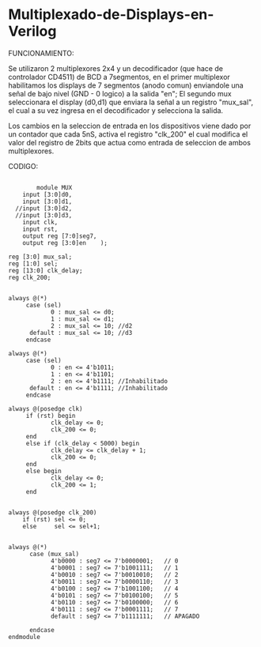 # Multiplexado-de-Displays-en-Verilog

FUNCIONAMIENTO:

Se utilizaron 2 multiplexores 2x4 y un decodificador (que hace de controlador CD4511) de BCD a 7segmentos,
en el primer multiplexor habilitamos los displays de 7 segmentos (anodo comun) enviandole una señal de bajo nivel (GND - 0 logico) a la salida "en";
El segundo mux  seleccionara el display (d0,d1) que enviara la señal a un registro "mux_sal", el cual a su vez ingresa en el decodificador y selecciona la salida.


Los cambios en la seleccion de entrada en los dispositivos viene dado por un contador que cada 5nS, activa el registro "clk_200"
el cual modifica el valor del registro de 2bits que actua como entrada de seleccion de ambos multiplexores.

CODIGO:

```
		
		module MUX
    input [3:0]d0,
	input [3:0]d1,
  //input [3:0]d2, 
  //input [3:0]d3,
    input clk,
    input rst,
    output reg [7:0]seg7,
  	output reg [3:0]en    );	
	 
reg [3:0] mux_sal;
reg [1:0] sel;
reg [13:0] clk_delay;
reg clk_200;


always @(*)
	 case (sel)
			0 : mux_sal <= d0;
			1 : mux_sal <= d1;
			2 : mux_sal <= 10; //d2
      default : mux_sal <= 10; //d3
	 endcase
		
always @(*)
	 case (sel)
			0 : en <= 4'b1011;
			1 : en <= 4'b1101;
			2 : en <= 4'b1111; //Inhabilitado
      default : en <= 4'b1111; //Inhabilitado
	 endcase
	 
always @(posedge clk)
	 if (rst) begin
			clk_delay <= 0;
			clk_200 <= 0;
	 end
	 else if (clk_delay < 5000) begin
			clk_delay <= clk_delay + 1;
			clk_200 <= 0;
	 end	
	 else begin
			clk_delay <= 0;
			clk_200 <= 1;
	 end


always @(posedge clk_200)
	if (rst) sel <= 0;
	else     sel <= sel+1;


always @(*)
      case (mux_sal)
			4'b0000 : seg7 <= 7'b0000001;   // 0
			4'b0001 : seg7 <= 7'b1001111;   // 1
            4'b0010 : seg7 <= 7'b0010010;   // 2
            4'b0011 : seg7 <= 7'b0000110;   // 3
            4'b0100 : seg7 <= 7'b1001100;   // 4
            4'b0101 : seg7 <= 7'b0100100;   // 5
            4'b0110 : seg7 <= 7'b0100000;   // 6
            4'b0111 : seg7 <= 7'b0001111;   // 7
            default : seg7 <= 7'b1111111;   // APAGADO

	  endcase
endmodule
		
```
  
